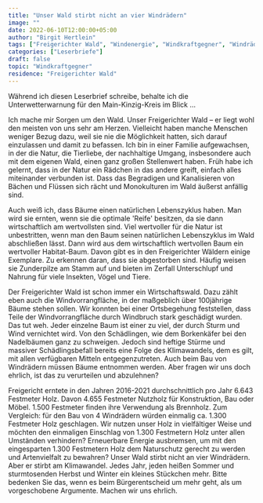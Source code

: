 ```yaml
---
title: "Unser Wald stirbt nicht an vier Windrädern"
image: ""
date: 2022-06-10T12:00:00+05:00
author: "Birgit Hertlein"
tags: ["Freigerichter Wald", "Windenergie", "Windkraftgegner", "Windräder", "Freigericht"]
categories: ["Leserbriefe"]
draft: false
topic: "Windkraftgegner"
residence: "Freigerichter Wald"
---
```


Während ich diesen Leserbrief schreibe, behalte ich die Unterwetterwarnung für den Main-Kinzig-Kreis im Blick …

Ich mache mir Sorgen um den Wald. Unser Freigerichter Wald – er liegt wohl den meisten von uns sehr am Herzen. Vielleicht haben manche Menschen weniger Bezug dazu, weil sie nie die Möglichkeit hatten, sich darauf einzulassen und damit zu befassen. Ich bin in einer Familie aufgewachsen, in der die Natur, die Tierliebe, der nachhaltige Umgang, insbesondere auch mit dem eigenen Wald, einen ganz großen Stellenwert haben. Früh habe ich gelernt, dass in der Natur ein Rädchen in das andere greift, einfach alles miteinander verbunden ist. Dass das Begradigen und Kanalisieren von Bächen und Flüssen sich rächt und Monokulturen im Wald äußerst anfällig sind.

Auch weiß ich, dass Bäume einen natürlichen Lebenszyklus haben. Man wird sie ernten, wenn sie die optimale 'Reife' besitzen, da sie dann wirtschaftlich am wertvollsten sind. Viel wertvoller für die Natur ist unbestritten, wenn man den Baum seinen natürlichen Lebenszyklus im Wald abschließen lässt. Dann wird aus dem wirtschaftlich wertvollen Baum ein wertvoller Habitat-Baum. Davon gibt es in den Freigerichter Wäldern einige Exemplare. Zu erkennen daran, dass sie abgestorben sind. Häufig weisen sie Zunderpilze am Stamm auf und bieten im Zerfall Unterschlupf und Nahrung für viele Insekten, Vögel und Tiere.

Der Freigerichter Wald ist schon immer ein Wirtschaftswald. Dazu zählt eben auch die Windvorrangfläche, in der maßgeblich über 100jährige Bäume stehen sollen. Wir konnten bei einer Ortsbegehung feststellen, dass Teile der Windvorrangfläche durch Windbruch stark geschädigt wurden. Das tut weh. Jeder einzelne Baum ist einer zu viel, der durch Sturm und Wind vernichtet wird. Von den Schädlingen, wie dem Borkenkäfer bei den Nadelbäumen ganz zu schweigen. Jedoch sind heftige Stürme und massiver Schädlingsbefall bereits eine Folge des Klimawandels, dem es gilt, mit allen verfügbaren Mitteln entgegenzutreten. Auch beim Bau von Windrädern müssen Bäume entnommen werden. Aber fragen wir uns doch ehrlich, ist das zu verurteilen und abzulehnen?

Freigericht erntete in den Jahren 2016-2021 durchschnittlich pro Jahr 6.643 Festmeter Holz. Davon 4.655 Festmeter Nutzholz für Konstruktion, Bau oder Möbel. 1.500 Festmeter finden ihre Verwendung als Brennholz. Zum Vergleich: für den Bau von 4 Windrädern würden einmalig ca. 1.300 Festmeter Holz geschlagen. Wir nutzen unser Holz in vielfältiger Weise und möchten den einmaligen Einschlag von 1.300 Festmetern Holz unter allen Umständen verhindern? Erneuerbare Energie ausbremsen, um mit den eingesparten 1.300 Festmetern Holz dem Naturschutz gerecht zu werden und Artenvielfalt zu bewahren? Unser Wald stirbt nicht an vier Windrädern. Aber er stirbt am Klimawandel. Jedes Jahr, jeden heißen Sommer und sturmtosenden Herbst und Winter ein kleines Stückchen mehr. Bitte bedenken Sie das, wenn es beim Bürgerentscheid um mehr geht, als um vorgeschobene Argumente. Machen wir uns ehrlich.